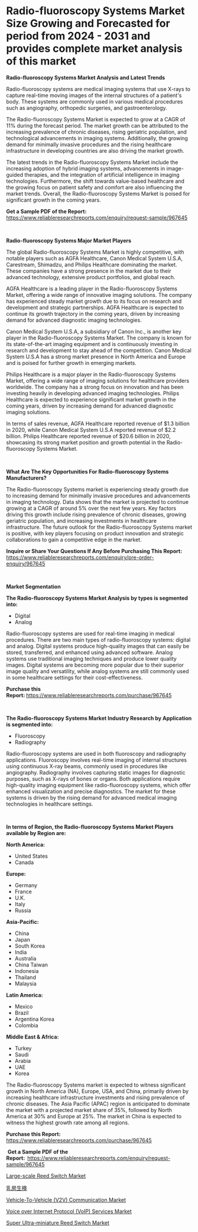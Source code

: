 <p><h1>Radio-fluoroscopy Systems Market Size Growing and Forecasted for period from 2024 - 2031 and provides complete market analysis of this market</h1></p><p><strong>Radio-fluoroscopy Systems Market Analysis and Latest Trends</strong></p>
<p><p>Radio-fluoroscopy systems are medical imaging systems that use X-rays to capture real-time moving images of the internal structures of a patient's body. These systems are commonly used in various medical procedures such as angiography, orthopedic surgeries, and gastroenterology.</p><p>The Radio-fluoroscopy Systems Market is expected to grow at a CAGR of 11% during the forecast period. The market growth can be attributed to the increasing prevalence of chronic diseases, rising geriatric population, and technological advancements in imaging systems. Additionally, the growing demand for minimally invasive procedures and the rising healthcare infrastructure in developing countries are also driving the market growth.</p><p>The latest trends in the Radio-fluoroscopy Systems Market include the increasing adoption of hybrid imaging systems, advancements in image-guided therapies, and the integration of artificial intelligence in imaging technologies. Furthermore, the shift towards value-based healthcare and the growing focus on patient safety and comfort are also influencing the market trends. Overall, the Radio-fluoroscopy Systems Market is poised for significant growth in the coming years.</p></p>
<p><strong>Get a Sample PDF of the Report:&nbsp;</strong> <a href="https://www.reliableresearchreports.com/enquiry/request-sample/967645">https://www.reliableresearchreports.com/enquiry/request-sample/967645</a></p>
<p>&nbsp;</p>
<p><strong>Radio-fluoroscopy Systems Major Market Players</strong></p>
<p><p>The global Radio-fluoroscopy Systems Market is highly competitive, with notable players such as AGFA Healthcare, Canon Medical System U.S.A, Carestream, Shimadzu, and Philips Healthcare dominating the market. These companies have a strong presence in the market due to their advanced technology, extensive product portfolios, and global reach.</p><p>AGFA Healthcare is a leading player in the Radio-fluoroscopy Systems Market, offering a wide range of innovative imaging solutions. The company has experienced steady market growth due to its focus on research and development and strategic partnerships. AGFA Healthcare is expected to continue its growth trajectory in the coming years, driven by increasing demand for advanced diagnostic imaging technologies.</p><p>Canon Medical System U.S.A, a subsidiary of Canon Inc., is another key player in the Radio-fluoroscopy Systems Market. The company is known for its state-of-the-art imaging equipment and is continuously investing in research and development to stay ahead of the competition. Canon Medical System U.S.A has a strong market presence in North America and Europe and is poised for further growth in emerging markets.</p><p>Philips Healthcare is a major player in the Radio-fluoroscopy Systems Market, offering a wide range of imaging solutions for healthcare providers worldwide. The company has a strong focus on innovation and has been investing heavily in developing advanced imaging technologies. Philips Healthcare is expected to experience significant market growth in the coming years, driven by increasing demand for advanced diagnostic imaging solutions.</p><p>In terms of sales revenue, AGFA Healthcare reported revenue of $1.3 billion in 2020, while Canon Medical System U.S.A reported revenue of $2.2 billion. Philips Healthcare reported revenue of $20.6 billion in 2020, showcasing its strong market position and growth potential in the Radio-fluoroscopy Systems Market.</p></p>
<p>&nbsp;</p>
<p><strong>What Are The Key Opportunities For Radio-fluoroscopy Systems Manufacturers?</strong></p>
<p><p>The Radio-fluoroscopy Systems market is experiencing steady growth due to increasing demand for minimally invasive procedures and advancements in imaging technology. Data shows that the market is projected to continue growing at a CAGR of around 5% over the next few years. Key factors driving this growth include rising prevalence of chronic diseases, growing geriatric population, and increasing investments in healthcare infrastructure. The future outlook for the Radio-fluoroscopy Systems market is positive, with key players focusing on product innovation and strategic collaborations to gain a competitive edge in the market.</p></p>
<p><strong>Inquire or Share Your Questions If Any Before Purchasing This Report:</strong> <a href="https://www.reliableresearchreports.com/enquiry/pre-order-enquiry/967645">https://www.reliableresearchreports.com/enquiry/pre-order-enquiry/967645</a></p>
<p>&nbsp;</p>
<p><strong>Market Segmentation</strong></p>
<p><strong>The Radio-fluoroscopy Systems Market Analysis by types is segmented into:</strong></p>
<p><ul><li>Digital</li><li>Analog</li></ul></p>
<p><p>Radio-fluoroscopy systems are used for real-time imaging in medical procedures. There are two main types of radio-fluoroscopy systems: digital and analog.  Digital systems produce high-quality images that can easily be stored, transferred, and enhanced using advanced software. Analog systems use traditional imaging techniques and produce lower quality images. Digital systems are becoming more popular due to their superior image quality and versatility, while analog systems are still commonly used in some healthcare settings for their cost-effectiveness.</p></p>
<p><strong>Purchase this Report:&nbsp;</strong><a href="https://www.reliableresearchreports.com/purchase/967645">https://www.reliableresearchreports.com/purchase/967645</a></p>
<p>&nbsp;</p>
<p><strong>The Radio-fluoroscopy Systems Market Industry Research by Application is segmented into:</strong></p>
<p><ul><li>Fluoroscopy</li><li>Radiography</li></ul></p>
<p><p>Radio-fluoroscopy systems are used in both fluoroscopy and radiography applications. Fluoroscopy involves real-time imaging of internal structures using continuous X-ray beams, commonly used in procedures like angiography. Radiography involves capturing static images for diagnostic purposes, such as X-rays of bones or organs. Both applications require high-quality imaging equipment like radio-fluoroscopy systems, which offer enhanced visualization and precise diagnostics. The market for these systems is driven by the rising demand for advanced medical imaging technologies in healthcare settings.</p></p>
<p>&nbsp;</p>
<p><strong>In terms of Region, the Radio-fluoroscopy Systems Market Players available by Region are:</strong></p>
<p>
    <p> <strong> North America: </strong>
        <ul>
            <li>United States</li>
            <li>Canada</li>
        </ul>
        </p> 
    <p> <strong> Europe: </strong>
        <ul>
            <li>Germany</li>
            <li>France</li>
            <li>U.K.</li>
            <li>Italy</li>
            <li>Russia</li>
        </ul>
        </p> 
    <p> <strong> Asia-Pacific: </strong>
        <ul>
            <li>China</li>
            <li>Japan</li>
            <li>South Korea</li>
            <li>India</li>
            <li>Australia</li>
            <li>China Taiwan</li>
            <li>Indonesia</li>
            <li>Thailand</li>
            <li>Malaysia</li>
        </ul>
        </p> 
    <p> <strong> Latin America: </strong>
        <ul>
            <li>Mexico</li>
            <li>Brazil</li>
            <li>Argentina Korea</li>
            <li>Colombia</li>
        </ul>
        </p> 
    <p> <strong> Middle East & Africa: </strong>
        <ul>
            <li>Turkey</li>
            <li>Saudi</li>
            <li>Arabia</li>
            <li>UAE</li>
            <li>Korea</li>
        </ul>
    </p>
    </p>
<p><p>The Radio-fluoroscopy Systems market is expected to witness significant growth in North America (NA), Europe, USA, and China, primarily driven by increasing healthcare infrastructure investments and rising prevalence of chronic diseases. The Asia Pacific (APAC) region is anticipated to dominate the market with a projected market share of 35%, followed by North America at 30% and Europe at 25%. The market in China is expected to witness the highest growth rate among all regions.</p></p>
<p><strong>Purchase this Report: </strong><a href="https://www.reliableresearchreports.com/purchase/967645">https://www.reliableresearchreports.com/purchase/967645</a></p>
<p>&nbsp;<strong>Get a Sample PDF of the Report:&nbsp;&nbsp;</strong><a href="https://www.reliableresearchreports.com/enquiry/request-sample/967645">https://www.reliableresearchreports.com/enquiry/request-sample/967645</a></p>
<p><strong></strong></p>
<p><p><a href="https://view.publitas.com/reportprime-1/large-scale-reed-switch-market-size-reflecting-a-forecast-till-2031-market-by-type-by-application-and-by-geography/">Large-scale Reed Switch Market</a></p><p><a href="https://medium.com/@kaiahuels2023/%E4%B9%B3%E6%88%BF%E7%94%9F%E6%A4%9C%E5%B8%82%E5%A0%B4%E3%81%AE%E3%82%B7%E3%82%A7%E3%82%A2%E3%81%AE%E9%80%B2%E5%8C%96%E3%81%A8%E5%B8%82%E5%A0%B4%E3%81%AE%E6%88%90%E9%95%B7%E5%8B%95%E5%90%91-2024%E5%B9%B4%E3%81%8B%E3%82%892031%E5%B9%B4%E3%81%BE%E3%81%A7-bc25a2318d00">乳房生検</a></p><p><a href="https://lydian-appliance-61d.notion.site/Vehicle-To-Vehicle-V2V-Communication-Market-Offers-Provide-Insightful-Data-for-the-Time-Period-fro-19fd8b07dbe6461795443a98b52a3090">Vehicle-To-Vehicle (V2V) Communication Market</a></p><p><a href="https://summer-dogwood-3e9.notion.site/Voice-over-Internet-Protocol-VoIP-Services-Market-Research-Report-Reveals-The-Latest-Trends-And-Op-aa9c898d0d7f4c8887c4e34d7aa34b85">Voice over Internet Protocol (VoIP) Services Market</a></p><p><a href="https://view.publitas.com/reportprime-1/decoding-the-super-ultra-miniature-reed-switch-market-a-deep-dive-into-the-latest-market-trends-market-segmentation-and-competitive-analysis/">Super Ultra-miniature Reed Switch Market</a></p></p>